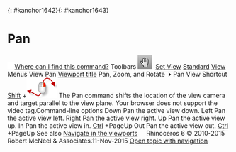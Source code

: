 ---
---

{: #kanchor1642}{: #kanchor1643}
# Pan
 [![images/transparent.gif](images/transparent.gif)Where can I find this command?](javascript:void(0);) Toolbars
![images/pan.png](images/pan.png) [Set View](set-view-toolbar.html)  [Standard](standard-toolbar.html)  [View](view-toolbar.html) 
Menus
View
Pan
 [Viewport title](rhino-window.html#viewport-title-menu) 
Pan, Zoom, and Rotate![images/menuarrow.gif](images/menuarrow.gif)
Pan View
Shortcut
 [Shift](shift-key.html) +![images/rightmousedragfree.png](images/rightmousedragfree.png)
The Pan command shifts the location of the view camera and target parallel to the view plane.
Your browser does not support the video tag.Command-line options
Down
Pan the active view down.
Left
Pan the active view left.
Right
Pan the active view right.
Up
Pan the active view up.
In
Pan the active view in.
 [Ctrl](ctrl-key.html) +PageUp
Out
Pan the active view out.
 [Ctrl](ctrl-key.html) +PageUp
See also
 [Navigate in the viewports](sak-navigate.html) 
&#160;
&#160;
Rhinoceros 6 © 2010-2015 Robert McNeel &amp; Associates.11-Nov-2015
 [Open topic with navigation](pan.html) 

